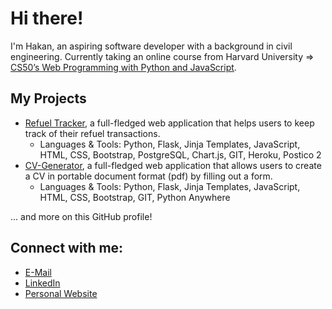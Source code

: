 # Hi there!
I'm Hakan, an aspiring software developer with a background in civil engineering. Currently taking an online course from Harvard University => [CS50’s Web Programming with Python and JavaScript](https://cs50.harvard.edu/web/2020/).

## My Projects
- [Refuel Tracker](https://refuel-tracker.hakanayata.com), a full-fledged web application that helps users to keep track of their refuel transactions.
  - Languages & Tools: Python, Flask, Jinja Templates, JavaScript, HTML, CSS, Bootstrap, PostgreSQL, Chart.js, GIT, Heroku, Postico 2
- [CV-Generator](https://cv-generator.eu.pythonanywhere.com), a full-fledged web application that allows users to create a CV in portable document format (pdf) by filling out a form.
  - Languages & Tools: Python, Flask, Jinja Templates, JavaScript, HTML, CSS, Bootstrap, GIT, Python Anywhere

... and more on this GitHub profile!

<!-- ##### Languages:


![Python](https://img.shields.io/badge/Python-3776AB?style=for-the-badge&logo=python&logoColor=white)&nbsp;
![JavaScript](https://img.shields.io/badge/JavaScript%20-%23F7DF1E.svg?style=for-the-badge&logo=javascript&logoColor=black)
![C](https://img.shields.io/badge/c-%2300599C.svg?style=for-the-badge&logo=c&logoColor=white)
![HTML5](https://img.shields.io/badge/HTML5%20-%23E34F26.svg?style=for-the-badge&logo=html5&logoColor=white)
![CSS3](https://img.shields.io/badge/CSS%20-%231572B6.svg?style=for-the-badge&logo=css3&logoColor=white)
![Markdown](https://img.shields.io/badge/markdown-%23000000.svg?style=for-the-badge&logo=markdown&logoColor=white) -->

<!-- #### Libraries & Frameworks

![Flask](https://img.shields.io/badge/flask-%23000.svg?style=for-the-badge&logo=flask&logoColor=white)
![React](https://img.shields.io/badge/React-20232A?style=for-the-badge&logo=react&logoColor=61DAFB)
![Chart.js](https://img.shields.io/badge/chart.js-F5788D.svg?style=for-the-badge&logo=chart.js&logoColor=white)
![Jinja](https://img.shields.io/badge/jinja-white.svg?style=for-the-badge&logo=jinja&logoColor=black)
![Bootstrap](https://img.shields.io/badge/bootstrap-%23563D7C.svg?style=for-the-badge&logo=bootstrap&logoColor=white)
![SASS](https://img.shields.io/badge/SASS-hotpink.svg?style=for-the-badge&logo=SASS&logoColor=white) -->
<!-- ![WordPress](https://img.shields.io/badge/WordPress-%23117AC9.svg?style=for-the-badge&logo=WordPress&logoColor=white) -->
<!-- ![jQuery](https://img.shields.io/badge/jquery-%230769AD.svg?style=for-the-badge&logo=jquery&logoColor=white) -->
<!-- ![Django](https://img.shields.io/badge/django-%23092E20.svg?style=for-the-badge&logo=django&logoColor=white) -->

<!-- #### Database

![PostgreSQL](https://img.shields.io/badge/PostgreSQL-316192?style=for-the-badge&logo=postgresql&logoColor=white)&nbsp;
![SQLite](https://img.shields.io/badge/sqlite-%2307405e.svg?style=for-the-badge&logo=sqlite&logoColor=white) -->

<!-- #### Version Control & Hosting/SaaS

![Git](https://img.shields.io/badge/GIT-E44C30?style=for-the-badge&logo=git&logoColor=white)&nbsp;
![GitHub](https://img.shields.io/badge/github-%23121011.svg?style=for-the-badge&logo=github&logoColor=white)
![Cloudflare](https://img.shields.io/badge/Cloudflare-F38020?style=for-the-badge&logo=Cloudflare&logoColor=white)
![Heroku](https://img.shields.io/badge/heroku-%23430098.svg?style=for-the-badge&logo=heroku&logoColor=white) -->
<!-- ![Linux](https://img.shields.io/badge/Linux-FCC624?style=for-the-badge&logo=linux&logoColor=black)&nbsp; -->

<!-- #### IDEs

![Visual Studio Code](https://img.shields.io/badge/Visual%20Studio%20Code-0078d7.svg?style=for-the-badge&logo=visual-studio-code&logoColor=white)&nbsp;
![Jupyter Notebook](https://img.shields.io/badge/jupyter-%23FA0F00.svg?style=for-the-badge&logo=jupyter&logoColor=white)&nbsp;
![Vim](https://img.shields.io/badge/VIM-%2311AB00.svg?style=for-the-badge&logo=vim&logoColor=white)&nbsp; -->

<!-- #### Others

![Notion](https://img.shields.io/badge/Notion-%23000000.svg?style=for-the-badge&logo=notion&logoColor=white)
![Jira](https://img.shields.io/badge/jira-%230A0FFF.svg?style=for-the-badge&logo=jira&logoColor=white)
![Postman](https://img.shields.io/badge/Postman-FF6C37?style=for-the-badge&logo=postman&logoColor=white)
![Scratch](https://img.shields.io/badge/Scratch-4D97FF?style=for-the-badge&logo=Scratch&logoColor=white)
![Microsoft Excel](https://img.shields.io/badge/Microsoft_Excel-217346?style=for-the-badge&logo=microsoft-excel&logoColor=white)
![macOS](https://img.shields.io/badge/mac%20os-000000?style=for-the-badge&logo=macos&logoColor=F0F0F0)
![iOS](https://img.shields.io/badge/iOS-000000?style=for-the-badge&logo=ios&logoColor=white)
![Discord](https://img.shields.io/badge/Discord-%235865F2.svg?style=for-the-badge&logo=discord&logoColor=white)
![Slack](https://img.shields.io/badge/Slack-4A154B?style=for-the-badge&logo=slack&logoColor=white)
![Zoom](https://img.shields.io/badge/Zoom-2D8CFF?style=for-the-badge&logo=zoom&logoColor=white) -->
<!-- ![Windows](https://img.shields.io/badge/Windows-0078D6?style=for-the-badge&logo=windows&logoColor=white) -->


## Connect with me:

- [E-Mail](mailto:info@hakanayata.com)
- [LinkedIn](https://www.linkedin.com/in/hakan-ayata/)
- [Personal Website](https://hakanayata.com)

<!-- <p align = "center"> -->


<!-- [<img src ="https://img.shields.io/badge/website-%23.svg?&style=for-the-badge&logo=www&logoColor=white%22&color=black">](https://www.hakanayata.com) -->
<!-- [<img src="https://img.shields.io/badge/twitter-%231DA1F2.svg?&style=for-the-badge&logo=twitter&logoColor=white&color=black" />] -->

<!-- [<img src="https://img.shields.io/badge/linkedin-%2312100E.svg?&style=for-the-badge&logo=linkedin&logoColor=white&color=black" />](https://www.linkedin.com/in/hakan-ayata/) -->

<!-- [<img src="https://img.shields.io/badge/medium-%2312100E.svg?&style=for-the-badge&logo=medium&logoColor=white&color=black" />](https://medium.com/@...) -->
<!-- [<img src="https://img.shields.io/badge/instagram-%2312100E.svg?&style=for-the-badge&logo=instagram&logoColor=white&color=black" />](https://instagram.com/...) -->
</p>

<!-- mini badges -->
<!-- ![HTML](https://img.shields.io/badge/-HTML-0D1117?style=flat&logo=HTML5)&nbsp;
![CSS](https://img.shields.io/badge/-CSS-0D1117?style=flat&logo=CSS3&logoColor=1572B6)&nbsp;
![JavaScript](https://img.shields.io/badge/-JavaScript-0D1117?style=flat&logo=javascript)&nbsp;
![TypeScript](https://img.shields.io/badge/-TypeScript-0D1117?style=flat&logo=typescript)&nbsp;
![Node.js](https://img.shields.io/badge/-Node.js-0D1117?style=flat&logo=node.js)&nbsp;
![React](https://img.shields.io/badge/-React-0D1117?style=flat&logo=react)&nbsp;
![React Native](https://img.shields.io/badge/-React%20Native-0D1117?style=flat&logo=react)&nbsp;
![Kotlin](https://img.shields.io/badge/-Kotlin-0D1117?style=flat&logo=kotlin)&nbsp;
![Dart](https://img.shields.io/badge/-Dart-0D1117?style=flat&logo=dart)&nbsp;
![Flutter](https://img.shields.io/badge/-Flutter-0D1117?style=flat&logo=flutter)&nbsp;
![PostgreSQL](https://img.shields.io/badge/-PostgreSQL-0D1117?style=flat&logo=postgresql)&nbsp;
![Python](https://img.shields.io/badge/-Python-0D1117?style=flat&logo=python)&nbsp;
![Django](https://img.shields.io/badge/-Django-0D1117?style=flat&logo=django)&nbsp;
![Jupyter Notebook](https://img.shields.io/badge/-Jupyter%20Notebook-0D1117?style=flat&logo=jupyter)&nbsp;
![Docker](https://img.shields.io/badge/-Docker-0D1117?style=flat&logo=docker)&nbsp;
![Git](https://img.shields.io/badge/-Git-0D1117?style=flat&logo=git)&nbsp;
![GitHub](https://img.shields.io/badge/-GitHub-0D1117?style=flat&logo=github)&nbsp;
![Visual Studio Code](https://img.shields.io/badge/-VS%20Code-0D1117?style=flat&logo=visual-studio-code&logoColor=007ACC)&nbsp;
![Markdown](https://img.shields.io/badge/-Markdown-0D1117?style=flat&logo=markdown)
![Heroku](https://img.shields.io/badge/-Heroku-000?&logo=Heroku)
![Postman](https://img.shields.io/badge/-Postman-000?&logo=Postman)
![Firebase](https://img.shields.io/badge/-Firebase-000?&logo=Firebase) -->


<!---
hakanayata/hakanayata is a ✨ special ✨ repository because its `README.md` (this file) appears on your GitHub profile.
You can click the Preview link to take a look at your changes.
--->
